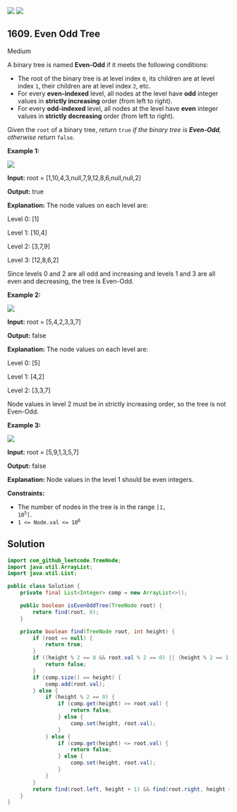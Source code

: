 [![](https://img.shields.io/github/stars/javadev/LeetCode-in-Java?label=Stars&style=flat-square)](https://github.com/javadev/LeetCode-in-Java)
[![](https://img.shields.io/github/forks/javadev/LeetCode-in-Java?label=Fork%20me%20on%20GitHub%20&style=flat-square)](https://github.com/javadev/LeetCode-in-Java/fork)

## 1609\. Even Odd Tree

Medium

A binary tree is named **Even-Odd** if it meets the following conditions:

*   The root of the binary tree is at level index `0`, its children are at level index `1`, their children are at level index `2`, etc.
*   For every **even-indexed** level, all nodes at the level have **odd** integer values in **strictly increasing** order (from left to right).
*   For every **odd-indexed** level, all nodes at the level have **even** integer values in **strictly decreasing** order (from left to right).

Given the `root` of a binary tree, _return_ `true` _if the binary tree is **Even-Odd**, otherwise return_ `false`_._

**Example 1:**

![](https://assets.leetcode.com/uploads/2020/09/15/sample_1_1966.png)

**Input:** root = [1,10,4,3,null,7,9,12,8,6,null,null,2]

**Output:** true

**Explanation:** The node values on each level are: 

Level 0: [1] 

Level 1: [10,4] 

Level 2: [3,7,9]

Level 3: [12,8,6,2] 

Since levels 0 and 2 are all odd and increasing and levels 1 and 3 are all even and decreasing, the tree is Even-Odd.

**Example 2:**

![](https://assets.leetcode.com/uploads/2020/09/15/sample_2_1966.png)

**Input:** root = [5,4,2,3,3,7]

**Output:** false

**Explanation:** The node values on each level are:

Level 0: [5]

Level 1: [4,2] 

Level 2: [3,3,7] 

Node values in level 2 must be in strictly increasing order, so the tree is not Even-Odd.

**Example 3:**

![](https://assets.leetcode.com/uploads/2020/09/22/sample_1_333_1966.png)

**Input:** root = [5,9,1,3,5,7]

**Output:** false

**Explanation:** Node values in the level 1 should be even integers.

**Constraints:**

*   The number of nodes in the tree is in the range <code>[1, 10<sup>5</sup>]</code>.
*   <code>1 <= Node.val <= 10<sup>6</sup></code>

## Solution

```java
import com_github_leetcode.TreeNode;
import java.util.ArrayList;
import java.util.List;

public class Solution {
    private final List<Integer> comp = new ArrayList<>();

    public boolean isEvenOddTree(TreeNode root) {
        return find(root, 0);
    }

    private boolean find(TreeNode root, int height) {
        if (root == null) {
            return true;
        }
        if ((height % 2 == 0 && root.val % 2 == 0) || (height % 2 == 1 && root.val % 2 == 1)) {
            return false;
        }
        if (comp.size() == height) {
            comp.add(root.val);
        } else {
            if (height % 2 == 0) {
                if (comp.get(height) >= root.val) {
                    return false;
                } else {
                    comp.set(height, root.val);
                }
            } else {
                if (comp.get(height) <= root.val) {
                    return false;
                } else {
                    comp.set(height, root.val);
                }
            }
        }
        return find(root.left, height + 1) && find(root.right, height + 1);
    }
}
```